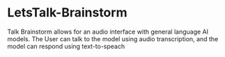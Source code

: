 # LetsTalk-Brainstorm
Talk Brainstorm allows for an audio interface with general language AI models. The User can talk to the model using audio transcription, and the model can respond using text-to-speach
